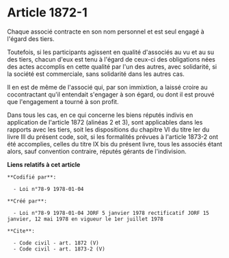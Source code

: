 # Article 1872-1

Chaque associé contracte en son nom personnel et est seul engagé à l'égard des tiers. 

Toutefois, si les participants agissent en qualité d'associés au vu et au su des tiers, chacun d'eux est tenu à l'égard de
ceux-ci des obligations nées des actes accomplis en cette qualité par l'un des autres, avec solidarité, si la société est
commerciale, sans solidarité dans les autres cas. 

Il en est de même de l'associé qui, par son immixtion, a laissé croire au cocontractant qu'il entendait s'engager à son
égard, ou dont il est prouvé que l'engagement a tourné à son profit. 

Dans tous les cas, en ce qui concerne les biens réputés indivis en application de l'article 1872 (alinéas 2 et 3), sont
applicables dans les rapports avec les tiers, soit les dispositions du chapitre VI du titre Ier du livre III du présent code,
soit, si les formalités prévues à l'article 1873-2 ont été accomplies, celles du titre IX bis du présent livre, tous les
associés étant alors, sauf convention contraire, réputés gérants de l'indivision.

**Liens relatifs à cet article**

	**Codifié par**:

	  - Loi n°78-9 1978-01-04

	**Créé par**:

	  - Loi n°78-9 1978-01-04 JORF 5 janvier 1978 rectificatif JORF 15 janvier, 12 mai 1978 en vigueur le 1er juillet 1978

	**Cite**:

	  - Code civil - art. 1872 (V)
	  - Code civil - art. 1873-2 (V)
